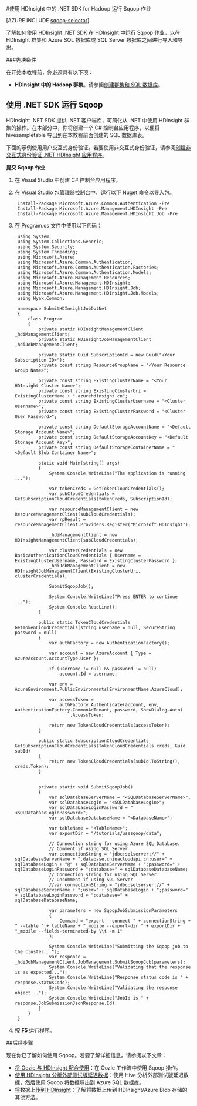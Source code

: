 <properties
	pageTitle="在 HDInsight 中使用 Hadoop Sqoop | Azure"
	description="了解如何使用 HDInsight .NET SDK 在 Hadoop 群集和 Azure SQL 数据库之间运行 Sqoop 导入和导出。"
	editor="cgronlun"
	manager="paulettm"
	services="hdinsight"
	documentationCenter=""
	tags="azure-portal"
	authors="mumian"/>  


<tags
	ms.service="hdinsight"
	ms.date="04/06/2016"
	wacn.date=""/>

#使用 HDInsight 中的 .NET SDK for Hadoop 运行 Sqoop 作业

[AZURE.INCLUDE [sqoop-selector](../includes/hdinsight-selector-use-sqoop.md)]

了解如何使用 HDInsight .NET SDK 在 HDInsight 中运行 Sqoop 作业，以在 HDInsight 群集和 Azure SQL 数据库或 SQL Server 数据库之间进行导入和导出。

###先决条件

在开始本教程前，你必须具有以下项：

- **HDInsight 中的 Hadoop 群集**。请参阅[创建群集和 SQL 数据库](/documentation/articles/hdinsight-use-sqoop#create-cluster-and-sql-database)。

## 使用 .NET SDK 运行 Sqoop

HDInsight .NET SDK 提供 .NET 客户端库，可简化从 .NET 中使用 HDInsight 群集的操作。在本部分中，你将创建一个 C# 控制台应用程序，以便将 hivesampletable 导出到在本教程前面创建的 SQL 数据库表。

下面的示例使用用户交互式身份验证。若要使用非交互式身份验证，请参阅[创建非交互式身份验证 .NET HDInsight 应用程序](/documentation/articles/hdinsight-create-non-interactive-authentication-dotnet-applications)。


**提交 Sqoop 作业**

1. 在 Visual Studio 中创建 C# 控制台应用程序。
2. 在 Visual Studio 包管理器控制台中，运行以下 Nuget 命令以导入包。

		Install-Package Microsoft.Azure.Common.Authentication -Pre
        Install-Package Microsoft.Azure.Management.HDInsight -Pre
        Install-Package Microsoft.Azure.Management.HDInsight.Job -Pre
        
3. 在 Program.cs 文件中使用以下代码：

        using System;
        using System.Collections.Generic;
        using System.Security;
        using System.Threading;
        using Microsoft.Azure;
        using Microsoft.Azure.Common.Authentication;
        using Microsoft.Azure.Common.Authentication.Factories;
        using Microsoft.Azure.Common.Authentication.Models;
        using Microsoft.Azure.Management.Resources;
        using Microsoft.Azure.Management.HDInsight;
        using Microsoft.Azure.Management.HDInsight.Job;
        using Microsoft.Azure.Management.HDInsight.Job.Models;
        using Hyak.Common;

        namespace SubmitHDInsightJobDotNet
        {
            class Program
            {
                private static HDInsightManagementClient _hdiManagementClient;
                private static HDInsightJobManagementClient _hdiJobManagementClient;

                private static Guid SubscriptionId = new Guid("<Your Subscription ID>");
                private const string ResourceGroupName = "<Your Resource Group Name>";

                private const string ExistingClusterName = "<Your HDInsight Cluster Name>";
                private const string ExistingClusterUri = ExistingClusterName + ".azurehdinsight.cn";
                private const string ExistingClusterUsername = "<Cluster Username>";
                private const string ExistingClusterPassword = "<Cluster User Password>";

                private const string DefaultStorageAccountName = "<Default Storage Account Name>";
                private const string DefaultStorageAccountKey = "<Default Storage Account Key>";
                private const string DefaultStorageContainerName = "<Default Blob Container Name>";

                static void Main(string[] args)
                {
                    System.Console.WriteLine("The application is running ...");

                    var tokenCreds = GetTokenCloudCredentials();
                    var subCloudCredentials = GetSubscriptionCloudCredentials(tokenCreds, SubscriptionId);

                    var resourceManagementClient = new ResourceManagementClient(subCloudCredentials);
                    var rpResult = resourceManagementClient.Providers.Register("Microsoft.HDInsight");

                    _hdiManagementClient = new HDInsightManagementClient(subCloudCredentials);

                    var clusterCredentials = new BasicAuthenticationCloudCredentials { Username = ExistingClusterUsername, Password = ExistingClusterPassword };
                    _hdiJobManagementClient = new HDInsightJobManagementClient(ExistingClusterUri, clusterCredentials);

                    SubmitSqoopJob();

                    System.Console.WriteLine("Press ENTER to continue ...");
                    System.Console.ReadLine();
                }

                public static TokenCloudCredentials GetTokenCloudCredentials(string username = null, SecureString password = null)
                {
                    var authFactory = new AuthenticationFactory();

                    var account = new AzureAccount { Type = AzureAccount.AccountType.User };

                    if (username != null && password != null)
                        account.Id = username;

                    var env = AzureEnvironment.PublicEnvironments[EnvironmentName.AzureCloud];

                    var accessToken =
                        authFactory.Authenticate(account, env, AuthenticationFactory.CommonAdTenant, password, ShowDialog.Auto)
                            .AccessToken;

                    return new TokenCloudCredentials(accessToken);
                }

                public static SubscriptionCloudCredentials GetSubscriptionCloudCredentials(TokenCloudCredentials creds, Guid subId)
                {
                    return new TokenCloudCredentials(subId.ToString(), creds.Token);
                }


                private static void SubmitSqoopJob()
                {
                    var sqlDatabaseServerName = "<SQLDatabaseServerName>";
                    var sqlDatabaseLogin = "<SQLDatabaseLogin>";
                    var sqlDatabaseLoginPassword = "<SQLDatabaseLoginPassword>";
                    var sqlDatabaseDatabaseName = "<DatabaseName>";

                    var tableName = "<TableName>";
                    var exportDir = "/tutorials/usesqoop/data";

                    // Connection string for using Azure SQL Database.
                    // Comment if using SQL Server
                    var connectionString = "jdbc:sqlserver://" + sqlDatabaseServerName + ".database.chinacloudapi.cn;user=" + sqlDatabaseLogin + "@" + sqlDatabaseServerName + ";password=" + sqlDatabaseLoginPassword + ";database=" + sqlDatabaseDatabaseName;
                    // Connection string for using SQL Server.
                    // Uncomment if using SQL Server
                    //var connectionString = "jdbc:sqlserver://" + sqlDatabaseServerName + ";user=" + sqlDatabaseLogin + ";password=" + sqlDatabaseLoginPassword + ";database=" + sqlDatabaseDatabaseName;

                    var parameters = new SqoopJobSubmissionParameters
                    {
                        Command = "export --connect " + connectionString + " --table " + tableName + "_mobile --export-dir " + exportDir + "_mobile --fields-terminated-by \\t -m 1"
                    };

                    System.Console.WriteLine("Submitting the Sqoop job to the cluster...");
                    var response = _hdiJobManagementClient.JobManagement.SubmitSqoopJob(parameters);
                    System.Console.WriteLine("Validating that the response is as expected...");
                    System.Console.WriteLine("Response status code is " + response.StatusCode);
                    System.Console.WriteLine("Validating the response object...");
                    System.Console.WriteLine("JobId is " + response.JobSubmissionJsonResponse.Id);
                }
            }
        }
        
4. 按 **F5** 运行程序。

##后续步骤

现在你已了解如何使用 Sqoop。若要了解详细信息，请参阅以下文章：

- [将 Oozie 与 HDInsight 配合使用](/documentation/articles/hdinsight-use-oozie)：在 Oozie 工作流中使用 Sqoop 操作。
- [使用 HDInsight 分析外部测试版延迟数据](/documentation/articles/hdinsight-analyze-flight-delay-data)：使用 Hive 分析外部测试版延迟数据，然后使用 Sqoop 将数据导出到 Azure SQL 数据库。
- [将数据上传到 HDInsight](/documentation/articles/hdinsight-upload-data)：了解将数据上传到 HDInsight/Azure Blob 存储的其他方法。

<!---HONumber=Mooncake_Quality_Review_1215_2016-->